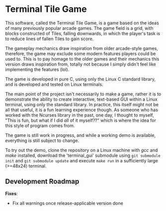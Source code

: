 # Terminal Tile Game

This software, called the Terminal Tile Game, is a game based on the ideas of many previously popular arcade games. 
The game field is a grid, with blocks constructed of Tiles, falling downwards, in which the player's task is to reduce lines of fallen Tiles to gain score.

The gameplay mechanics draw inspiration from older arcade-style games, therefore, the game may exclude some modern features players could be used to. 
This is to pay homage to the older games and their mechanics this version draws inspiration from, 
totally not because I simply didn't feel like implementing the features (lol).

The game is developed in pure C, using only the Linux C standard library, and is developed and tested on Linux terminals.

The main point of the project isn't necessarily to make a game, rather it is to demonstrate the ability to create interactive, text-based GUI 
within a Linux terminal, using only the standard library. In practice, this itself might not be all that useful, it is a fun learning experience though. 
As someone who has worked with the Ncurses library in the past, one day, I thought to myself, "This is fun, but what if I did *all* of it myself??" 
which is where the idea for this style of program comes from.

The game is still work in progress, and while a working demo is available, everything is still subject to change.

To try out the demo, clone the repository on a Linux machine with *gcc* and *make* installed, download the 'terminal_gui' submodule using `git submodule init` and `git submodule update` and execute `make run` in a sufficiently large (>=48x24) terminal.

## Development Roadmap

**Fixes**:
- Fix all warnings once release-applicable version done
